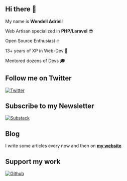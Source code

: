 ## Hi there 👋

My name is **Wendell Adriel**!

Web Artisan specialized in **PHP/Laravel** 😎

Open Source Enthusiast 🔥

13+ years of XP in Web-Dev 🤘

Mentored dozens of Devs 🎓

## Follow me on Twitter

[![Twitter](https://img.shields.io/twitter/url/https/twitter.com/wendell_adriel.svg?style=social&label=Follow%20%40wendell_adriel)](https://twitter.com/wendell_adriel)

## Subscribe to my Newsletter

[![Substack](https://img.shields.io/badge/Substack-%23006f5c.svg?style=for-the-badge&logo=substack&logoColor=FF6719)](https://laraletter.substack.com)

## Blog

I write some articles every now and then on **[my website](https://wendelladriel.com)**

## Support my work

[![Github](https://img.shields.io/badge/sponsor-30363D?style=for-the-badge&logo=GitHub-Sponsors&logoColor=#white)](https://github.com/sponsors/WendellAdriel)
